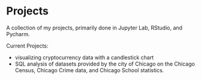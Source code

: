 # Projects
A collection of my projects, primarily done in Jupyter Lab, RStudio, and Pycharm.

Current Projects:
- visualizing cryptocurrency data with a candlestick chart
- SQL analysis of datasets provided by the city of Chicago on the Chicago Census, Chicago Crime data, and Chicago School statistics.
